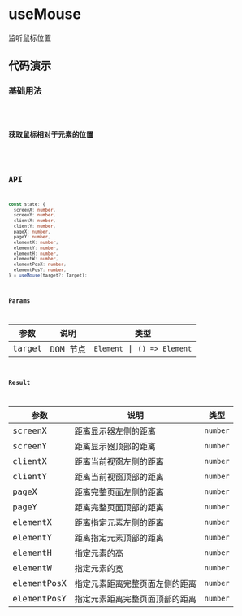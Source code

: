 # useMouse

监听鼠标位置

## 代码演示

### 基础用法

<code src="./demo/demo1.tsx" />

### 获取鼠标相对于元素的位置

<code src="./demo/demo2.tsx" />

## API

```typescript
const state: {
  screenX: number,
  screenY: number,
  clientX: number,
  clientY: number,
  pageX: number,
  pageY: number,
  elementX: number,
  elementY: number,
  elementH: number,
  elementW: number,
  elementPosX: number,
  elementPosY: number,
} = useMouse(target?: Target);
```

### Params

| 参数   | 说明     | 类型                         |
| ------ | -------- | ---------------------------- |
| target | DOM 节点 | `Element` \| `() => Element` |

### Result

| 参数        | 说明                           | 类型     |
| ----------- | ------------------------------ | -------- |
| screenX     | 距离显示器左侧的距离           | `number` |
| screenY     | 距离显示器顶部的距离           | `number` |
| clientX     | 距离当前视窗左侧的距离         | `number` |
| clientY     | 距离当前视窗顶部的距离         | `number` |
| pageX       | 距离完整页面左侧的距离         | `number` |
| pageY       | 距离完整页面顶部的距离         | `number` |
| elementX    | 距离指定元素左侧的距离         | `number` |
| elementY    | 距离指定元素顶部的距离         | `number` |
| elementH    | 指定元素的高                   | `number` |
| elementW    | 指定元素的宽                   | `number` |
| elementPosX | 指定元素距离完整页面左侧的距离 | `number` |
| elementPosY | 指定元素距离完整页面顶部的距离 | `number` |
